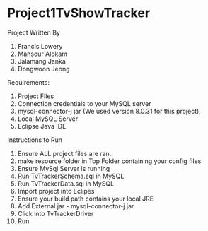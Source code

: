 # Project1TvShowTracker

Project Written By
1. Francis Lowery
2. Mansour Alokam
3. Jalamang Janka
4. Dongwoon Jeong



Requirements:
1. Project Files
2. Connection credentials to your MySQL server
3. mysql-connector-j jar (We used version 8.0.31 for this project);
4. Local MySQL Server
5. Eclipse Java IDE

Instructions to Run
1. Ensure ALL project files are ran.
2. make resource folder in Top Folder containing your config files
3. Ensure MySql Server is running
4. Run TvTrackerSchema.sql in MySQL
5. Run TvTrackerData.sql in MySQL
6. Import project into Eclipes
7. Ensure your build path contains your local JRE
8. Add External jar - mysql-connector-j.jar
9. Click into TvTrackerDriver
10. Run
